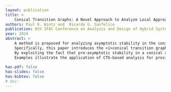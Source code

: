 ```yaml
---
layout: publication
title: > 
    Conical Transition Graphs: A Novel Approach to Analyze Local Approximations of Hybrid Systems
authors: Paul K. Wintz and  Ricardo G. Sanfelice
publication: 8th IFAC Conference on Analysis and Design of Hybrid Systems (In Press)
year: 2024
abstract: >
    A method is proposed for analyzing asymptotic stability in the conical approximation of a hybrid system.
    Specifically, this paper introduces the <i>conical transition graph</i> (CTG) to simplify the analysis of asymptotic stability in conical approximations by converting the motion of solutions to a hybrid system into walks through a (discrete) graph.
    By exploiting the fact that pre-asymptotic stability in a conical approximation implies pre-asymptotic stability in the original system, we propose a CTG-based approach to establish asymptotic stability wi	thout constructing a Lyapunov function.
    Examples illustrate the application of CTG-based analysis for proving pre-asymptotic stability.
    
has-pdf: false
has-slides: false
has-bibtex: false
# doi: 
---
```


